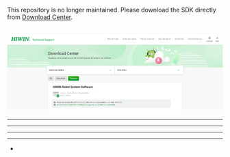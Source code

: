 This repository is no longer maintained. Please download the SDK directly from [Download Center](https://www.hiwinsupport.com/download_center.aspx?pid=MAR).

![Download Center](doc/images/hiwin_download_center.png)
---
---
---
---
---
-